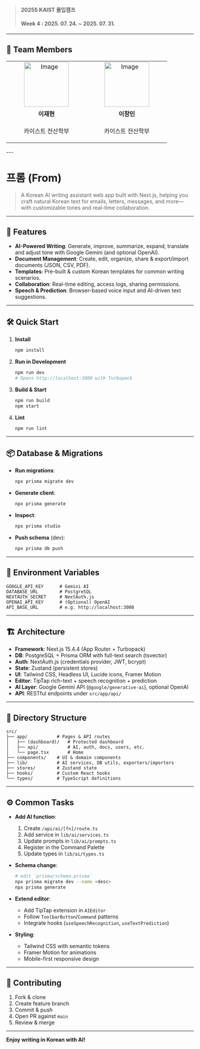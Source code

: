 > <h4>2025S KAIST 몰입캠프</h4>
> <h4>Week 4 : 2025. 07. 24. ~ 2025. 07. 31.</h4>

---

## 👥 Team Members
<table>
    <tr>
      <td align="center" width="200">
        <a href="https://github.com/jaedungg">
          <img width="120" height="120" alt="Image" src="https://github.com/user-attachments/assets/e0088254-6ae8-455f-9c3f-a6878999689e" />
          <br />
        </a>
      </td>
      <td align="center" width="200">
        <a href="https://github.com/chngmn">
          <img width="120" height="120" alt="Image" src="https://github.com/user-attachments/assets/20771cb6-a9f0-4648-87ac-f9e3268767e1" />
          <br />
        </a>
      </td>
    </tr>
    <tr>
      <td align="center">
        <b>이재현</b>
      </td>
      <td align="center">
        <b>이창민</b>
      </td>
    </tr>
  <tr>
    <td align="center">
      <p>카이스트 전산학부</p>
    </td>
    <td align="center">
      <p>카이스트 전산학부</p>
    </td>
  </tr>
</table>
---

# 프롬 (From)


> A Korean AI writing assistant web app built with Next.js, helping you craft natural Korean text for emails, letters, messages, and more—with customizable tones and real-time collaboration.

---

## 🚀 Features

- **AI-Powered Writing**: Generate, improve, summarize, expand, translate and adjust tone with Google Gemini (and optional OpenAI).
- **Document Management**: Create, edit, organize, share & export/import documents (JSON, CSV, PDF).
- **Templates**: Pre-built & custom Korean templates for common writing scenarios.
- **Collaboration**: Real-time editing, access logs, sharing permissions.
- **Speech & Prediction**: Browser-based voice input and AI-driven text suggestions.

---

## 🛠️ Quick Start

1. **Install**

   ```bash
   npm install
   ```

2. **Run in Development**

   ```bash
   npm run dev
   # Opens http://localhost:3000 with Turbopack
   ```

3. **Build & Start**

   ```bash
   npm run build
   npm start
   ```

4. **Lint**

   ```bash
   npm run lint
   ```

---

## 📦 Database & Migrations

- **Run migrations**:
  ```bash
  npx prisma migrate dev
  ```
- **Generate client**:
  ```bash
  npx prisma generate
  ```
- **Inspect**:
  ```bash
  npx prisma studio
  ```
- **Push schema** (dev):
  ```bash
  npx prisma db push
  ```

---

## 🔧 Environment Variables

```env
GOOGLE_API_KEY      # Gemini AI
DATABASE_URL        # PostgreSQL
NEXTAUTH_SECRET     # NextAuth.js
OPENAI_API_KEY      # (Optional) OpenAI
API_BASE_URL        # e.g. http://localhost:3000
```

---

## 🏗️ Architecture

- **Framework**: Next.js 15.4.4 (App Router + Turbopack)
- **DB**: PostgreSQL + Prisma ORM with full-text search (tsvector)
- **Auth**: NextAuth.js (credentials provider, JWT, bcrypt)
- **State**: Zustand (persistent stores)
- **UI**: Tailwind CSS, Headless UI, Lucide icons, Framer Motion
- **Editor**: TipTap rich-text + speech recognition + prediction
- **AI Layer**: Google Gemini API (`@google/generative-ai`), optional OpenAI
- **API**: RESTful endpoints under `src/app/api/`

---

## 📁 Directory Structure

```
src/
├── app/           # Pages & API routes
│   ├── (dashboard)/   # Protected dashboard
│   ├── api/           # AI, auth, docs, users, etc.
│   └── page.tsx       # Home
├── components/    # UI & domain components
├── lib/           # AI services, DB utils, exporters/importers
├── stores/        # Zustand state
├── hooks/         # Custom React hooks
└── types/         # TypeScript definitions
```

---

## ⚙️ Common Tasks

- **Add AI function**:

  1. Create `/api/ai/[fn]/route.ts`
  2. Add service in `lib/ai/services.ts`
  3. Update prompts in `lib/ai/prompts.ts`
  4. Register in the Command Palette
  5. Update types in `lib/ai/types.ts`

- **Schema change**:

  ```bash
  # edit `prisma/schema.prisma`
  npx prisma migrate dev --name <desc>
  npx prisma generate
  ```

- **Extend editor**:

  - Add TipTap extension in `AIEditor`
  - Follow `ToolbarButton`/`Command` patterns
  - Integrate hooks (`useSpeechRecognition`, `useTextPrediction`)

- **Styling**:

  - Tailwind CSS with semantic tokens
  - Framer Motion for animations
  - Mobile-first responsive design

---

## 🎯 Contributing

1. Fork & clone
2. Create feature branch
3. Commit & push
4. Open PR against `main`
5. Review & merge

---

**Enjoy writing in Korean with AI!**

